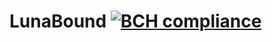 # LunaBound [![BCH compliance](https://bettercodehub.com/edge/badge/Blockchaingers/LunaBound?branch=master)](https://bettercodehub.com/)
